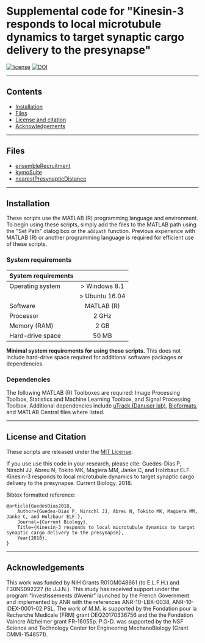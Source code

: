 # Supplemental code for "Kinesin-3 responds to local microtubule dynamics to target synaptic cargo delivery to the presynapse"

[![license](https://img.shields.io/github/license/mashape/apistatus.svg?maxAge=2592000)](TODO--add_url/blob/master/LICENSE) [![DOI](https://zenodo.org/badge/doi/00.0000/zenodo.00000.svg)](http://dx.doi.org/00.0000/guedesdias.00000)

------------------
## Contents
* [Installation](#installation)
* [Files](#files)
* [License and citation](#license-and-citation)
* [Acknowledgements](#acknowledgements)

------------------
## Files
* [ensembleRecruitment](ensembleRecruitment)
* [kymoSuite](kymoSuite)
* [nearestPresynapticDistance](nearestPresynapticDistance)

------------------
## Installation
These scripts use the MATLAB (R) programming language and environment. To begin using these scripts, simply add the files to the MATLAB path using the "Set Path" dialog box or the `addpath` function. Previous experience with MATLAB (R) or another programming language is required for efficient use of these scripts.

### System requirements

| System requirements |                   |
| ----------          | :----------:      |
| Operating system    | > Windows 8.1     |
|                     | > Ubuntu 16.04    |
| Software            | MATLAB (R)        |
| Processor           | 2 GHz             |
| Memory (RAM)        | 2 GB              |
| Hard-drive space    | 50 MB             |

**Minimal system requirements for using these scripts.** This does not include hard-drive space required for additional software packages or dependencies.

### Dependencies
The following MATLAB (R) Toolboxes are required: Image Processing Toolbox, Statistics and Machine Learning Toolbox, and Signal Processing Toolbox. Additional dependencies include [uTrack (Danuser lab)](https://www.utsouthwestern.edu/labs/danuser/software/#utrack_anc), [Bioformats](https://docs.openmicroscopy.org/bio-formats/5.9.2/users/matlab/), and MATLAB Central files where listed.


------------------
## License and Citation
These scripts are released under the [MIT License](https://opensource.org/licenses/MIT).

If you use use this code in your research, please cite:
Guedes-Dias P, Nirschl JJ, Abreu N, Tokito MK, Magiera MM, Janke C, and Holzbaur ELF. Kinesin-3 responds to local microtubule dynamics to target synaptic cargo delivery to the presynapse. Current Biology. 2018.

Bibtex formatted reference:
```text
@article{GuedesDias2018,
    Author={Guedes-Dias P, Nirschl JJ, Abreu N, Tokito MK, Magiera MM, Janke C, and Holzbaur ELF.},
    Journal={Current Biology},
    Title={Kinesin-3 responds to local microtubule dynamics to target synaptic cargo delivery to the presynapse},
    Year{2018},
}
```

------------------
## Acknowledgements
This work was funded by NIH Grants R01GM048661 (to E.L.F.H.) and F30NS092227 (to J.J.N.). This study has received support under the program “Investissements d’Avenir” launched by the French Government and implemented by ANR with the references ANR-10-LBX-0038, ANR-10-IDEX-0001-02 PSL. The work of M.M. is supported by the Fondation pour la Recherche Medicale (FRM) grant DEQ20170336756 and the the Fondation Vaincre Alzheimer grant FR-16055p. P.G-D. was supported by the NSF Science and Technology Center for Engineering MechanoBiology (Grant CMMI-1548571).